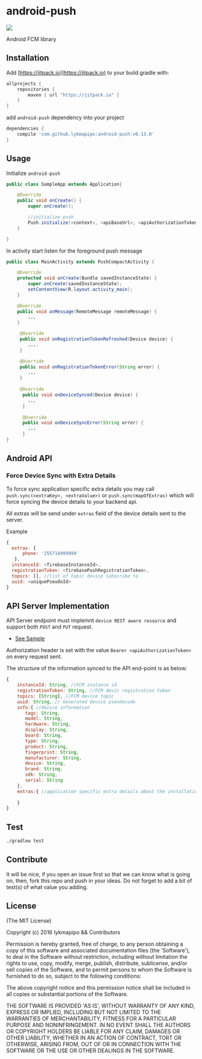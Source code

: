 android-push
=======================

[![](https://jitpack.io/v/lykmapipo/android-push.svg)](https://jitpack.io/#lykmapipo/android-push)

Android FCM library


## Installation
Add [https://jitpack.io](https://jitpack.io) to your build.gradle with:
```gradle
allprojects {
    repositories {
        maven { url "https://jitpack.io" }
    }
}
```
add `android-push` dependency into your project

```gradle
dependencies {
    compile 'com.github.lykmapipo:android-push:v0.13.0'
}
```

## Usage

Initialize `android-push`

```java
public class SampleApp extends Application{

    @Override
    public void onCreate() {
        super.onCreate();

        //initialize push
        Push.initialize(<context>, <apiBaseUrl>, <apiAuthorizationToken>);
    }

}
```

In activity start listen for the foreground push message

```java
public class MainActivity extends PushCompactActivity {

    @Override
    protected void onCreate(Bundle savedInstanceState) {
        super.onCreate(savedInstanceState);
        setContentView(R.layout.activity_main);
    }

    @Override
    public void onMessage(RemoteMessage remoteMessage) {
        ...
    }

     @Override
     public void onRegistrationTokenRefreshed(Device device) {
        ....
     }

     @Override
     public void onRegistrationTokenError(String error) {
        ...
     }
     
     @Override
      public void onDeviceSynced(Device device) {
        ...
      }
      
      @Override
      public void onDeviceSyncError(String error) {
        ...
      }
}
```

## Android API

### Force Device Sync with Extra Details
To force sync application specific extra details you may call `push.sync(<extraKey>, <extraValue>)` or `push.sync(mapOfExtras)`
 which will force syncing the device details to your backend api.

All extras will be send under `extras` field of the device details sent to the server.

Example
```js
{ 
  extras: { 
      phone: '255714999999' 
   },
  instanceId: <firebaseInstanceId>,
  registrationToken: <firebasePushRegistrationToken>,
  topics: [], //list of topic device subscribe to
  uuid: <uniquePseudoId> 
}
```

## API Server Implementation

API Server endpoint must implemnt `device REST aware resource` and support both `POST` and `PUT` request.

- [See Sample](https://github.com/lykmapipo/android-push/blob/master/api/index.js)

Authorization header is set with the value `Bearer <apiAuthorizationToken>` on every request sent.

The structure of the information synced to the API end-point is as below:
```js
{
    instanceId: String, //FCM instance id
    registrationToken: String, //FCM devic registration token
    topics: [String], //FCM device topic
    uuid: String, // Generated device pseudocode
    info:{ //device information
       tags: String,
       model: String,
       hardware: String,
       display: String,
       board: String,
       type: String,
       product: String,
       fingerprint: String,
       manufacturer: String,
       device: String,
       brand: String,
       sdk: String,
       serial: String 
    },
    extras:{ //application specific extra details about the installation
   
    }
}
```


## Test
```sh
./gradlew test
```

## Contribute
It will be nice, if you open an issue first so that we can know what is going on, then, fork this repo and push in your ideas.
Do not forget to add a bit of test(s) of what value you adding.

## License

(The MIT License)

Copyright (c) 2016 lykmapipo && Contributors

Permission is hereby granted, free of charge, to any person obtaining
a copy of this software and associated documentation files (the
'Software'), to deal in the Software without restriction, including
without limitation the rights to use, copy, modify, merge, publish,
distribute, sublicense, and/or sell copies of the Software, and to
permit persons to whom the Software is furnished to do so, subject to
the following conditions:

The above copyright notice and this permission notice shall be
included in all copies or substantial portions of the Software.

THE SOFTWARE IS PROVIDED 'AS IS', WITHOUT WARRANTY OF ANY KIND,
EXPRESS OR IMPLIED, INCLUDING BUT NOT LIMITED TO THE WARRANTIES OF
MERCHANTABILITY, FITNESS FOR A PARTICULAR PURPOSE AND NONINFRINGEMENT.
IN NO EVENT SHALL THE AUTHORS OR COPYRIGHT HOLDERS BE LIABLE FOR ANY
CLAIM, DAMAGES OR OTHER LIABILITY, WHETHER IN AN ACTION OF CONTRACT,
TORT OR OTHERWISE, ARISING FROM, OUT OF OR IN CONNECTION WITH THE
SOFTWARE OR THE USE OR OTHER DEALINGS IN THE SOFTWARE.
